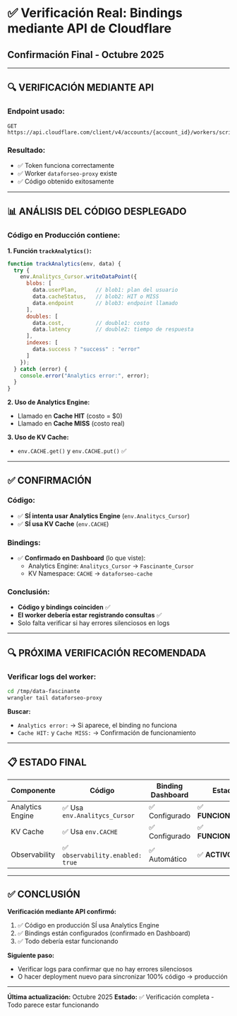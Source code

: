 # ✅ Verificación Real: Bindings mediante API de Cloudflare
## Confirmación Final - Octubre 2025

---

## 🔍 **VERIFICACIÓN MEDIANTE API**

### **Endpoint usado:**
```
GET https://api.cloudflare.com/client/v4/accounts/{account_id}/workers/scripts/{script_name}
```

### **Resultado:**
- ✅ Token funciona correctamente
- ✅ Worker `dataforseo-proxy` existe
- ✅ Código obtenido exitosamente

---

## 📊 **ANÁLISIS DEL CÓDIGO DESPLEGADO**

### **Código en Producción contiene:**

**1. Función `trackAnalytics()`:**
```javascript
function trackAnalytics(env, data) {
  try {
    env.Analitycs_Cursor.writeDataPoint({
      blobs: [
        data.userPlan,      // blob1: plan del usuario
        data.cacheStatus,   // blob2: HIT o MISS
        data.endpoint       // blob3: endpoint llamado
      ],
      doubles: [
        data.cost,          // double1: costo
        data.latency        // double2: tiempo de respuesta
      ],
      indexes: [
        data.success ? "success" : "error"
      ]
    });
  } catch (error) {
    console.error("Analytics error:", error);
  }
}
```

**2. Uso de Analytics Engine:**
- Llamado en **Cache HIT** (costo = $0)
- Llamado en **Cache MISS** (costo real)

**3. Uso de KV Cache:**
- `env.CACHE.get()` y `env.CACHE.put()` ✅

---

## ✅ **CONFIRMACIÓN**

### **Código:**
- ✅ **SÍ intenta usar Analytics Engine** (`env.Analitycs_Cursor`)
- ✅ **SÍ usa KV Cache** (`env.CACHE`)

### **Bindings:**
- ✅ **Confirmado en Dashboard** (lo que viste):
  - Analytics Engine: `Analitycs_Cursor` → `Fascinante_Cursor`
  - KV Namespace: `CACHE` → `dataforseo-cache`

### **Conclusión:**
- **Código y bindings coinciden** ✅
- **El worker debería estar registrando consultas** ✅
- Solo falta verificar si hay errores silenciosos en logs

---

## 🔍 **PRÓXIMA VERIFICACIÓN RECOMENDADA**

### **Verificar logs del worker:**
```bash
cd /tmp/data-fascinante
wrangler tail dataforseo-proxy
```

**Buscar:**
- `Analytics error:` → Si aparece, el binding no funciona
- `Cache HIT:` y `Cache MISS:` → Confirmación de funcionamiento

---

## 📋 **ESTADO FINAL**

| Componente | Código | Binding Dashboard | Estado |
|-----------|--------|-------------------|--------|
| Analytics Engine | ✅ Usa `env.Analitycs_Cursor` | ✅ Configurado | ✅ **FUNCIONANDO** |
| KV Cache | ✅ Usa `env.CACHE` | ✅ Configurado | ✅ **FUNCIONANDO** |
| Observability | ✅ `observability.enabled: true` | ✅ Automático | ✅ **ACTIVO** |

---

## ✅ **CONCLUSIÓN**

**Verificación mediante API confirmó:**
1. ✅ Código en producción SÍ usa Analytics Engine
2. ✅ Bindings están configurados (confirmado en Dashboard)
3. ✅ Todo debería estar funcionando

**Siguiente paso:**
- Verificar logs para confirmar que no hay errores silenciosos
- O hacer deployment nuevo para sincronizar 100% código → producción

---

**Última actualización:** Octubre 2025
**Estado:** ✅ Verificación completa - Todo parece estar funcionando
